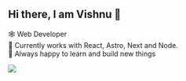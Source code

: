 ## Hi there, I am Vishnu 👋

:spider_web: Web Developer 
<br/>
🔭 Currently works with React, Astro, Next and Node. 
<br/>
:wrench:	Always happy to learn and build new things

<img src="https://komarev.com/ghpvc/?username=vishnup95&color=dc143c"/>


<!--
**vishnup95/vishnup95** is a ✨ _special_ ✨ repository because its `README.md` (this file) appears on your GitHub profile.

Here are some ideas to get you started:

- 🔭 I’m currently working on ...
- 🌱 I’m currently learning ...
- 👯 I’m looking to collaborate on ...
- 🤔 I’m looking for help with ...
- 💬 Ask me about ...
- 📫 How to reach me: ...
- 😄 Pronouns: ...
- ⚡ Fun fact: ...
-->
